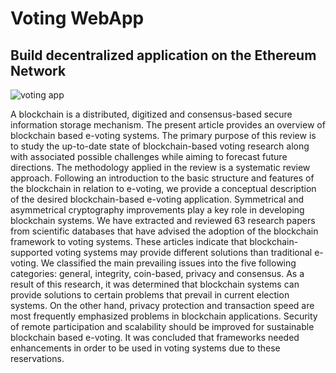 # Voting WebApp
## Build  decentralized application on the Ethereum Network 
![voting app](https://www.surveylegend.com/wordpress/wp-content/uploads/2020/06/Online-Ballots.png)

A blockchain is a distributed, digitized and consensus-based secure information storage mechanism. The present article provides an overview of blockchain based e-voting systems. The primary purpose of this review is to study the up-to-date state of blockchain-based voting research along with associated possible challenges while aiming to forecast future directions. The methodology applied in the review is a systematic review approach. Following an introduction to the basic structure and features of the blockchain in relation to e-voting, we provide a conceptual description of the desired blockchain-based e-voting application. Symmetrical and asymmetrical cryptography improvements play a key role in developing blockchain systems. We have extracted and reviewed 63 research papers from scientific databases that have advised the adoption of the blockchain framework to voting systems. These articles indicate that blockchain-supported voting systems may provide different solutions than traditional e-voting. We classified the main prevailing issues into the five following categories: general, integrity, coin-based, privacy and consensus. As a result of this research, it was determined that blockchain systems can provide solutions to certain problems that prevail in current election systems. On the other hand, privacy protection and transaction speed are most frequently emphasized problems in blockchain applications. Security of remote participation and scalability should be improved for sustainable blockchain based e-voting. It was concluded that frameworks needed enhancements in order to be used in voting systems due to these reservations.
